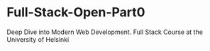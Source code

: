 # Full-Stack-Open-Part0
Deep Dive into Modern Web Development. Full Stack Course at the University of Helsinki

